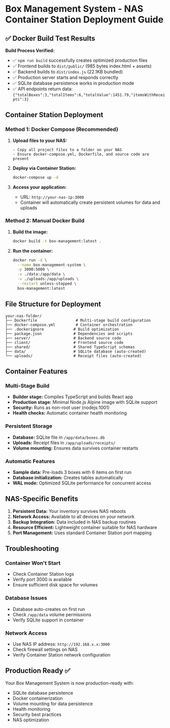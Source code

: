 # Box Management System - NAS Container Station Deployment Guide

## ✅ Docker Build Test Results

**Build Process Verified:**
- ✅ `npm run build` successfully creates optimized production files
- ✅ Frontend builds to `dist/public/` (985 bytes index.html + assets)
- ✅ Backend builds to `dist/index.js` (22.1KB bundled)
- ✅ Production server starts and responds correctly
- ✅ SQLite database persistence works in production mode
- ✅ API endpoints return data: `{"totalBoxes":3,"totalItems":6,"totalValue":1451.79,"itemsWithReceipts":3}`

## Container Station Deployment

### Method 1: Docker Compose (Recommended)

1. **Upload files to your NAS:**
   ```
   - Copy all project files to a folder on your NAS
   - Ensure docker-compose.yml, Dockerfile, and source code are present
   ```

2. **Deploy via Container Station:**
   ```bash
   docker-compose up -d
   ```

3. **Access your application:**
   - URL: `http://your-nas-ip:3000`
   - Container will automatically create persistent volumes for data and uploads

### Method 2: Manual Docker Build

1. **Build the image:**
   ```bash
   docker build -t box-management:latest .
   ```

2. **Run the container:**
   ```bash
   docker run -d \
     --name box-management-system \
     -p 3000:5000 \
     -v ./data:/app/data \
     -v ./uploads:/app/uploads \
     --restart unless-stopped \
     box-management:latest
   ```

## File Structure for Deployment

```
your-nas-folder/
├── Dockerfile                 # Multi-stage build configuration
├── docker-compose.yml         # Container orchestration
├── .dockerignore             # Build optimization
├── package.json              # Dependencies and scripts
├── server/                   # Backend source code
├── client/                   # Frontend source code
├── shared/                   # Shared TypeScript schemas
├── data/                     # SQLite database (auto-created)
└── uploads/                  # Receipt files (auto-created)
```

## Container Features

### Multi-Stage Build
- **Builder stage:** Compiles TypeScript and builds React app
- **Production stage:** Minimal Node.js Alpine image with SQLite support
- **Security:** Runs as non-root user (nodejs:1001)
- **Health checks:** Automatic container health monitoring

### Persistent Storage
- **Database:** SQLite file in `/app/data/boxes.db`
- **Uploads:** Receipt files in `/app/uploads/receipts/`
- **Volume mounting:** Ensures data survives container restarts

### Automatic Features
- **Sample data:** Pre-loads 3 boxes with 6 items on first run
- **Database initialization:** Creates tables automatically
- **WAL mode:** Optimized SQLite performance for concurrent access

## NAS-Specific Benefits

1. **Persistent Data:** Your inventory survives NAS reboots
2. **Network Access:** Available to all devices on your network
3. **Backup Integration:** Data included in NAS backup routines
4. **Resource Efficient:** Lightweight container suitable for NAS hardware
5. **Port Management:** Uses standard Container Station port mapping

## Troubleshooting

### Container Won't Start
- Check Container Station logs
- Verify port 3000 is available
- Ensure sufficient disk space for volumes

### Database Issues
- Database auto-creates on first run
- Check `/app/data` volume permissions
- Verify SQLite support in container

### Network Access
- Use NAS IP address: `http://192.168.x.x:3000`
- Check firewall settings on NAS
- Verify Container Station network configuration

## Production Ready ✅

Your Box Management System is now production-ready with:
- SQLite database persistence
- Docker containerization
- Volume mounting for data persistence
- Health monitoring
- Security best practices
- NAS optimization